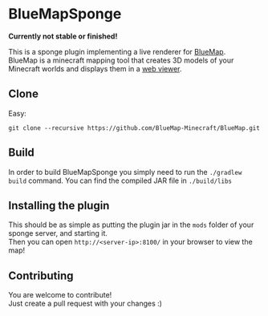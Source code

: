 # BlueMapSponge
**Currently not stable or finished!**

This is a sponge plugin implementing a live renderer for [BlueMap](https://github.com/BlueMap-Minecraft/BlueMap).<br>
BlueMap is a minecraft mapping tool that creates 3D models of your Minecraft worlds and displays them in a [web viewer](https://bluecolored.de/bluemap/).

## Clone
Easy:

`git clone --recursive https://github.com/BlueMap-Minecraft/BlueMap.git`

## Build
In order to build BlueMapSponge you simply need to run the `./gradlew build` command.
You can find the compiled JAR file in `./build/libs`

## Installing the plugin
This should be as simple as putting the plugin jar in the `mods` folder of your sponge server, and starting it.<br>
Then you can open `http://<server-ip>:8100/` in your browser to view the map!

## Contributing
You are welcome to contribute!  
Just create a pull request with your changes :)
